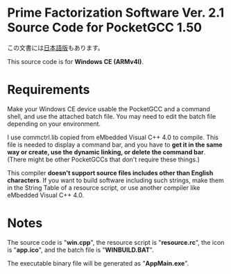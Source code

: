 # Prime Factorization Software Ver. 2.1 Source Code for PocketGCC 1.50
この文書には[日本語版](readme.md)もあります。

This source code is for **Windows CE (ARMv4I)**.

# Requirements
Make your Windows CE device usable the PocketGCC and a command shell, and use the attached batch file. You may need to edit the batch file depending on your environment.

I use commctrl.lib copied from eMbedded Visual C++ 4.0 to compile. This file is needed to display a command bar, and you have to **get it in the same way or create, use the dynamic linking, or delete the command bar**. (There might be other PocketGCCs that don't require these things.)

This compiler **doesn't support source files includes other than English characters**. If you want to build software including such strings, make them in the String Table of a resource script, or use another compiler like eMbedded Visual C++ 4.0.

# Notes
The source code is "**win.cpp**", the resource script is "**resource.rc**", the icon is "**app.ico**", and the batch file is "**WINBUILD.BAT**".

The executable binary file will be generated as "**AppMain.exe**".